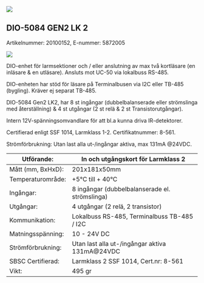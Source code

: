 ![](_page_0_Picture_0.jpeg)

## DIO-5084 GEN2 LK 2

Artikelnummer: 20100152, E-nummer: 5872005

![](_page_0_Picture_3.jpeg)

DIO-enhet för larmsektioner och / eller anslutning av max två kortläsare (en inläsare & en utläsare). Ansluts mot UC-50 via lokalbuss RS-485. 

DIO-enheten har stöd för läsare på Terminalbusen via I2C eller TB-485 (bygling). Kräver ej separat TB-485.

DIO-5084 Gen2 LK2, har 8 st ingångar (dubbelbalanserade eller strömslinga med återställning) & 4 st utgångar (2 st relä & 2 st Transistorutgångar). 

Intern 12V-spänningsomvandlare för att bl.a kunna driva IR-detektorer.

Certifierad enligt SSF 1014, Larmklass 1-2. Certifikatnummer: 8-561.

Strömförbrukning: Utan last alla ut-/ingångar aktiva, max 131mA @24VDC.

| Utförande:        | In och utgångskort för Larmklass 2             |
|-------------------|------------------------------------------------|
| Mått (mm, BxHxD): | 201x181x50mm                                   |
| Temperaturområde: | +5°C till + 40°C                               |
| Ingångar:         | 8 ingångar (dubbelbalanserade el. strömslinga) |
| Utgångar:         | 4 utgångar (2 relä, 2 transistor)              |
| Kommunikation:    | Lokalbuss RS-485, Terminalbuss TB-485 / I2C    |
| Matningsspänning: | 10 - 24V DC                                    |
| Strömförbrukning: | Utan last alla ut-/ingångar aktiva 131mA@24VDC |
| SBSC Certifierad: | Larmklass 2 SSF 1014, Cert.nr: 8-561           |
| Vikt:             | 495 gr                                         |